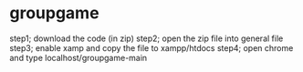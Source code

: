 # groupgame
step1; download the code (in zip)
step2; open the zip file into general file
step3; enable xamp and copy the file to xampp/htdocs
step4; open chrome and type localhost/groupgame-main
